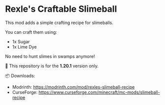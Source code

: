 # Rexle's Craftable Slimeball

This mod adds a simple crafting recipe for slimeballs.

You can craft them using:

- 1x Sugar  
- 1x Lime Dye

No need to hunt slimes in swamps anymore!

🧪 This repository is for the **1.20.1** version only.

📦 Downloads:  
- Modrinth: https://modrinth.com/mod/rexles-slimeball-recipe  
- CurseForge: https://www.curseforge.com/minecraft/mc-mods/slimeball-recipe
